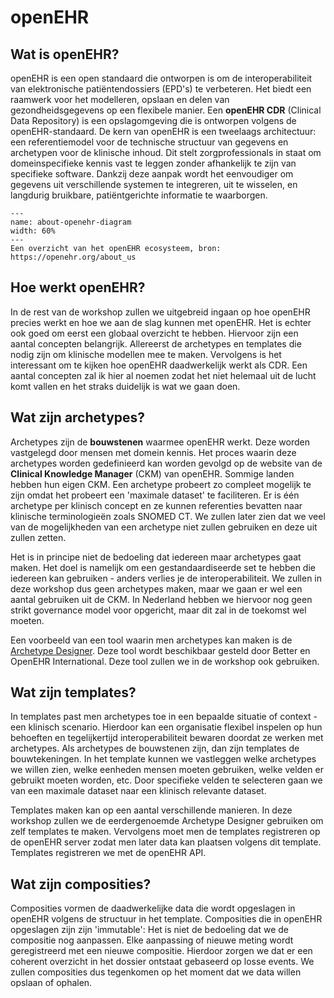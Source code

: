 # openEHR

## Wat is openEHR?

openEHR is een open standaard die ontworpen is om de interoperabiliteit van elektronische patiëntendossiers (EPD's) te 
verbeteren. Het biedt een raamwerk voor het modelleren, opslaan en delen van gezondheidsgegevens op een flexibele manier. 
Een **openEHR CDR** (Clinical Data Repository) is een opslagomgeving die is ontworpen volgens de openEHR-standaard. De 
kern van openEHR is een tweelaags architectuur: een referentiemodel voor de technische structuur van gegevens en archetypen 
voor de klinische inhoud. Dit stelt zorgprofessionals in staat om domeinspecifieke kennis vast te leggen zonder 
afhankelijk te zijn van specifieke software. Dankzij deze aanpak wordt het eenvoudiger om gegevens uit verschillende 
systemen te integreren, uit te wisselen, en langdurig bruikbare, patiëntgerichte informatie te waarborgen.

```{figure} ./figures/about-openehr-diagram.svg
---
name: about-openehr-diagram
width: 60%
---
Een overzicht van het openEHR ecosysteem, bron: https://openehr.org/about_us
```

## Hoe werkt openEHR?

In de rest van de workshop zullen we uitgebreid ingaan op hoe openEHR precies werkt en hoe we aan de slag kunnen met 
openEHR. Het is echter ook goed om eerst een globaal overzicht te hebben. Hiervoor zijn een aantal concepten belangrijk.
Allereerst de archetypes en templates die nodig zijn om klinische modellen mee te maken. Vervolgens is het interessant
om te kijken hoe openEHR daadwerkelijk werkt als CDR. Een aantal concepten zal ik hier al noemen zodat het niet 
helemaal uit de lucht komt vallen en het straks duidelijk is wat we gaan doen.

## Wat zijn archetypes?

Archetypes zijn de **bouwstenen** waarmee openEHR werkt. Deze worden vastgelegd door mensen met domein kennis. Het proces 
waarin deze archetypes worden gedefinieerd kan worden gevolgd op de website van de **Clinical Knowledge Manager** (CKM) 
van openEHR. Sommige landen hebben hun eigen CKM. Een archetype probeert zo compleet mogelijk te zijn omdat het probeert een 
'maximale dataset' te faciliteren. Er is één archetype per klinisch concept en ze kunnen referenties bevatten naar 
klinische terminologieën zoals SNOMED CT. We zullen later zien dat we veel van de mogelijkheden van een archetype niet 
zullen gebruiken en deze uit zullen zetten.

Het is in principe niet de bedoeling dat iedereen maar archetypes gaat maken. Het doel is namelijk om een gestandaardiseerde 
set te hebben die iedereen kan gebruiken - anders verlies je de interoperabiliteit. We zullen in deze workshop dus geen 
archetypes maken, maar we gaan er wel een aantal gebruiken uit de CKM. In Nederland hebben we hiervoor nog geen strikt 
governance model voor opgericht, maar dit zal in de toekomst wel moeten.

Een voorbeeld van een tool waarin men archetypes kan maken is de [Archetype Designer](https://tools.openehr.org/designer/). 
Deze tool wordt beschikbaar gesteld door Better en OpenEHR International. Deze tool zullen we in de workshop ook gebruiken.

## Wat zijn templates?

In templates past men archetypes toe in een bepaalde situatie of context - een klinisch scenario. Hierdoor kan een organisatie
flexibel inspelen op hun behoeften en tegelijkertijd interoperabiliteit bewaren doordat ze werken met archetypes. Als
archetypes de bouwstenen zijn, dan zijn templates de bouwtekeningen. In het template kunnen we vastleggen welke archetypes
we willen zien, welke eenheden mensen moeten gebruiken, welke velden er gebruikt moeten worden, etc. Door specifieke velden
te selecteren gaan we van een maximale dataset naar een klinisch relevante dataset.

Templates maken kan op een aantal verschillende manieren. In deze workshop zullen we de eerdergenoemde Archetype Designer 
gebruiken om zelf templates te maken. Vervolgens moet men de templates registreren op de openEHR server zodat men 
later data kan plaatsen volgens dit template. Templates registreren we met de openEHR API.

## Wat zijn composities?

Composities vormen de daadwerkelijke data die wordt opgeslagen in openEHR volgens de structuur in het template. Composities 
die in openEHR opgeslagen zijn zijn 'immutable': Het is niet de bedoeling dat we de compositie nog aanpassen. Elke 
aanpassing of nieuwe meting wordt geregistreerd met een nieuwe compositie. Hierdoor zorgen we dat er een coherent 
overzicht in het dossier ontstaat gebaseerd op losse events. We zullen composities dus tegenkomen op het moment dat we
data willen opslaan of ophalen.
